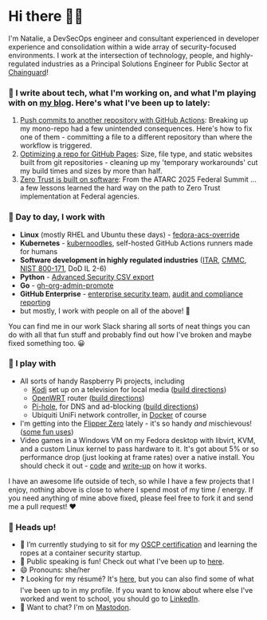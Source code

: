 # Hi there 👋🏻

I'm Natalie, a DevSecOps engineer and consultant experienced in developer experience and consolidation within a wide array of security-focused environments.  I work at the intersection of technology, people, and highly-regulated industries as a Principal Solutions Engineer for Public Sector at [Chainguard](https://chainguard.dev)!

### 📝 I write about tech, what I'm working on, and what I'm playing with on [my blog](https://some-natalie.dev).  Here's what I've been up to lately:
<!-- START_SECTION:latest_posts -->
1. [Push commits to another repository with GitHub Actions](https://some-natalie.dev/blog/multi-repo-actions):  Breaking up my mono-repo had a few unintended consequences.  Here's how to fix one of them - committing a file to a different repository than where the workflow is triggered.
1. [Optimizing a repo for GitHub Pages](https://some-natalie.dev/blog/website-improvements):  Size, file type, and static websites built from git repositories - cleaning up my 'temporary workarounds' cut my build times and sizes by more than half.
1. [Zero Trust is built on software](https://some-natalie.dev/blog/zero-trust-software):  From the ATARC 2025 Federal Summit ... a few lessons learned the hard way on the path to Zero Trust implementation at Federal agencies.
<!-- END_SECTION:latest_posts -->

### 💼 Day to day, I work with

- **Linux** (mostly RHEL and Ubuntu these days) - [fedora-acs-override](https://github.com/some-natalie/fedora-acs-override)
- **Kubernetes** - [kubernoodles](https://some-natalie.dev/kubernoodles), self-hosted GitHub Actions runners made for humans
- **Software development in highly regulated industries** ([ITAR](https://www.pmddtc.state.gov/ddtc_public), [CMMC](https://dodcio.defense.gov/CMMC/), [NIST 800-171](https://csrc.nist.gov/pubs/sp/800/171/r2/upd1/final), DoD IL 2-6)
- **Python** - [Advanced Security CSV export](https://github.com/advanced-security/ghas-to-csv)
- **Go** - [gh-org-admin-promote](https://github.com/some-natalie/gh-org-admin-promote)
- **GitHub Enterprise** - [enterprise security team](https://github.com/advanced-security/enterprise-security-team), [audit and compliance reporting](https://github.com/github/platform-samples/tree/master/sql)
- but mostly, I work with people on all of the above! 💖

You can find me in our work Slack sharing all sorts of neat things you can do with all that fun stuff and probably find out how I've broken and maybe fixed something too. 😀

### 👾 I play with

- All sorts of handy Raspberry Pi projects, including
  - [Kodi](https://kodi.tv/) set up on a television for local media ([build directions](https://some-natalie.dev/blog/kodi-setup/))
  - [OpenWRT](https://openwrt.org) router ([build directions](https://some-natalie.dev/blog/openwrt-setup/))
  - [Pi-hole](https://pi-hole.net), for DNS and ad-blocking ([build directions](https://some-natalie.dev/blog/pihole/))
  - Ubiquiti UniFi network controller, in [Docker](https://github.com/jacobalberty/unifi-docker) of course
- I'm getting into the [Flipper Zero](https://flipperzero.one/) lately - it's so handy _and_ mischievous! ([some fun uses](https://some-natalie.dev/blog/flipper-at-home/))
- Video games in a Windows VM on my Fedora desktop with libvirt, KVM, and a custom Linux kernel to pass hardware to it.  It's got about 5% or so performance drop (just looking at frame rates) over a native install.  You should check it out - [code](https://github.com/some-natalie/fedora-acs-override) and [write-up](https://some-natalie.dev/blog/fedora-acs-override/) on how it works.

I have an awesome life outside of tech, so while I have a few projects that I enjoy, nothing above is close to where I spend most of my time / energy.  If you need anything of mine above fixed, please feel free to fork it and send me a pull request! ❤️

### 🌸 Heads up!

- 🌱 I’m currently studying to sit for my [OSCP certification](https://www.offsec.com/courses/pen-200/) and learning the ropes at a container security startup.
- 🎤 Public speaking is fun!  Check out what I've been up to [here](https://some-natalie.dev/speaking/).
- 😄 Pronouns: she/her
- ❓ Looking for my résumé?  It's [here](https://some-natalie.dev/resume/), but you can also find some of what I've been up to in my profile.  If you want to know about where else I've worked and went to school, you should go to [LinkedIn](https://www.linkedin.com/in/nsomersall).
- 💬 Want to chat?  I'm on [Mastodon](https://infosec.exchange/@some_natalie).
